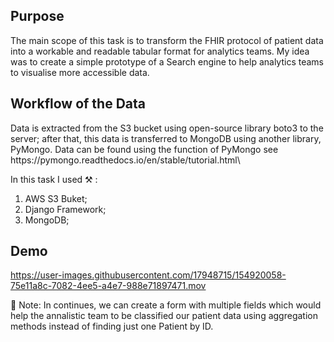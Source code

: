 <h2>Purpose</h2>
   The main scope of this task is to transform the FHIR protocol of patient data into a workable and readable tabular format for analytics teams.
My idea was to create a simple prototype of a Search engine to help analytics teams to visualise more accessible data.
 
<h2>Workflow of the Data</h2>
Data is extracted from the S3 bucket using open-source library boto3 to the server; after that, this data is transferred to MongoDB using another library, PyMongo. Data can be found using the function of PyMongo see https://pymongo.readthedocs.io/en/stable/tutorial.html\
  
  
In this task I used ⚒️ :
1. AWS S3 Buket;
2. Django Framework;
3. MongoDB;

<h2>Demo</h2>
  

https://user-images.githubusercontent.com/17948715/154920058-75e11a8c-7082-4ee5-a4e7-988e71897471.mov


🚀 Note: In continues, we can create a form with multiple fields which would help the annalistic team to be classified our patient data  using aggregation methods instead of finding just one Patient by ID.






